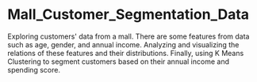 # Mall_Customer_Segmentation_Data
Exploring customers' data from a mall. There are some features from data such as age, gender, and annual income.
Analyzing and visualizing the relations of these features and their distributions.
Finally, using K Means Clustering to segment customers based on their annual income and spending score.
